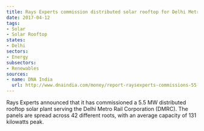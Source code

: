 ```yaml
---
title: Rays Experts commission distributed solar rooftop for Delhi Metro
date: 2017-04-12
tags:
- Solar
- Solar Rooftop
states:
- Delhi
sectors:
- Energy
subsectors:
- Renewables
sources:
- name: DNA India
  url: http://www.dnaindia.com/money/report-raysexperts-commissions-55-mw-solar-project-for-delhi-metro-rail-2380908
---
```


Rays Experts announced that it has commissioned a 5.5 MW distributed rooftop solar plant serving the Delhi Metro Rail Corporation (DMRC). The panels are spread across 42 different roots, with an average capacity of 131 kilowatts peak.
